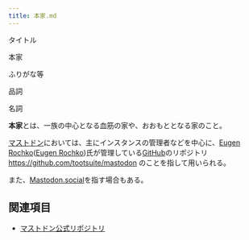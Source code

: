 ```yaml
---
title: 本家.md
---
```

<div>

タイトル

</div>

本家

ふりがな等

品詞

名詞

  
**本家**とは、一族の中心となる血筋の家や、おおもととなる家のこと。

[マストドン](/Mastodon "Mastodon")においては、主にインスタンスの管理者などを中心に、[Eugen Rochko](/%E3%82%AA%E3%82%A4%E3%82%B2%E3%83%B3 "オイゲン")([Eugen Rochko](/Eugen_Rochko "Eugen Rochko"))氏が管理している[GitHub](/Github "Github")のリポジトリ <a href="https://github.com/tootsuite/mastodon" rel="nofollow">https://github.com/tootsuite/mastodon</a> のことを指して用いられる。

また、[Mastodon.social](/Mastodon.social "Mastodon.social")を指す場合もある。

## 関連項目

-   [マストドン公式リポジトリ](/%E3%83%9E%E3%82%B9%E3%83%88%E3%83%89%E3%83%B3%E5%85%AC%E5%BC%8F%E3%83%AC%E3%83%9D%E3%82%B8%E3%83%88%E3%83%AA "マストドン公式レポジトリ")
